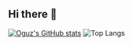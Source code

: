 ## Hi there 👋

[![Oguz's GitHub stats](https://github-readme-stats.vercel.app/api?username=oguzerkara)](https://github.com/oguzerkara/github-readme-stats) ![Top Langs](https://github-readme-stats.vercel.app/api/top-langs/?username=oguzerkara&layout=compact)

<!--
**oguzerkara/oguzerkara** is a ✨ _special_ ✨ repository because its `README.md` (this file) appears on your GitHub profile.

Here are some ideas to get you started:

- 🔭 I’m currently working on ...
- 🌱 I’m currently learning ...
- 👯 I’m looking to collaborate on ...
- 🤔 I’m looking for help with ...
- 💬 Ask me about ...
- 📫 How to reach me: ...
- 😄 Pronouns: ...
- ⚡ Fun fact: ...
-->
